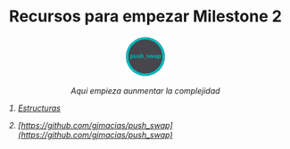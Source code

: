 
<h1 align="center" width="100%">Recursos para empezar Milestone 2</h1>


<p align="center" width="100%"><img src="push_swap.png" width="72" />

<p align="center" width="100%"><i>Aquí empieza aunmentar la complejidad</p>

  


1. [Estructuras](push_swap/estructuras.md)






00. [https://github.com/gjmacias/push_swap](https://github.com/gjmacias/push_swap)




